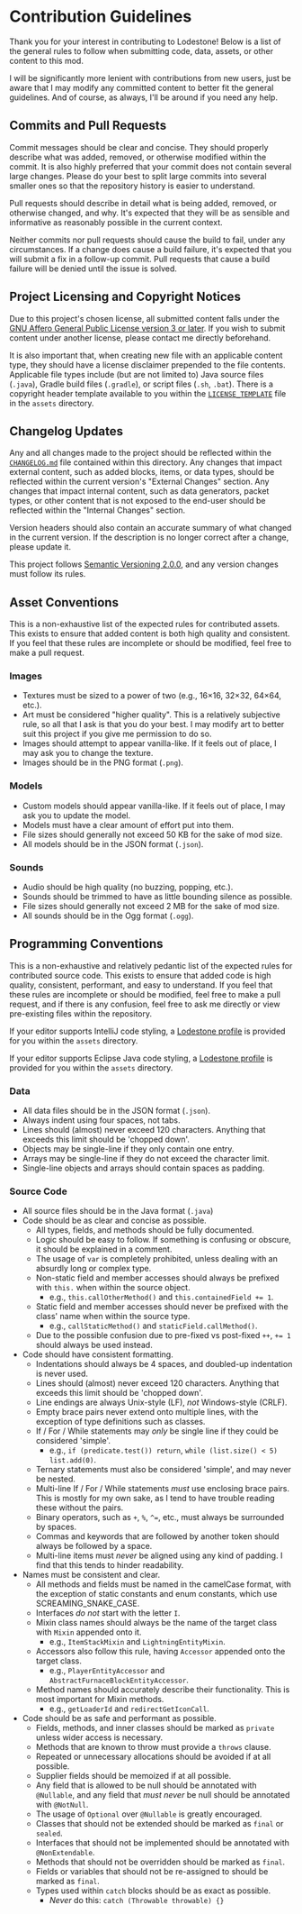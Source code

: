 # Contribution Guidelines

Thank you for your interest in contributing to Lodestone! Below is a list of the general rules to follow when submitting
code, data, assets, or other content to this mod.

I will be significantly more lenient with contributions from new users, just be aware that I may modify any committed
content to better fit the general guidelines. And of course, as always, I'll be around if you need any help.

## Commits and Pull Requests

Commit messages should be clear and concise. They should properly describe what was added, removed, or otherwise
modified within the commit. It is also highly preferred that your commit does not contain several large changes. Please
do your best to split large commits into several smaller ones so that the repository history is easier to understand.

Pull requests should describe in detail what is being added, removed, or otherwise changed, and why. It's expected that
they will be as sensible and informative as reasonably possible in the current context.

Neither commits nor pull requests should cause the build to fail, under any circumstances. If a change does cause a
build failure, it's expected that you will submit a fix in a follow-up commit. Pull requests that cause a build failure
will be denied until the issue is solved.

## Project Licensing and Copyright Notices

Due to this project's chosen license, all submitted content falls under
the [GNU Affero General Public License version 3 or later](../LICENSE). If you wish to submit content under another
license, please contact me directly beforehand.

It is also important that, when creating new file with an applicable content type, they should have a license disclaimer
prepended to the file contents. Applicable file types include (but are not limited to) Java source files (`.java`),
Gradle build files (`.gradle`), or script files (`.sh`, `.bat`). There is a copyright header template available to you
within the [`LICENSE_TEMPLATE`](../assets/LICENSE_TEMPLATE.txt) file in the `assets` directory.

## Changelog Updates

Any and all changes made to the project should be reflected within the [`CHANGELOG.md`](CHANGELOG.md) file contained
within this directory. Any changes that impact external content, such as added blocks, items, or data types, should be
reflected within the current version's "External Changes" section. Any changes that impact internal content, such as
data generators, packet types, or other content that is not exposed to the end-user should be reflected within the
"Internal Changes" section.

Version headers should also contain an accurate summary of what changed in the current version. If the description is no
longer correct after a change, please update it.

This project follows [Semantic Versioning 2.0.0](https://semver.org/spec/v2.0.0.html), and any version changes must
follow its rules.

## Asset Conventions

This is a non-exhaustive list of the expected rules for contributed assets. This exists to ensure that added content is
both high quality and consistent. If you feel that these rules are incomplete or should be modified, feel free to make a
pull request.

### Images

- Textures must be sized to a power of two (e.g., 16×16, 32×32, 64×64, etc.).
- Art must be considered "higher quality". This is a relatively subjective rule, so all that I ask is that you do your
  best. I may modify art to better suit this project if you give me permission to do so.
- Images should attempt to appear vanilla-like. If it feels out of place, I may ask you to change the texture.
- Images should be in the PNG format (`.png`).

### Models

- Custom models should appear vanilla-like. If it feels out of place, I may ask you to update the model.
- Models must have a clear amount of effort put into them.
- File sizes should generally not exceed 50 KB for the sake of mod size.
- All models should be in the JSON format (`.json`).

### Sounds

- Audio should be high quality (no buzzing, popping, etc.).
- Sounds should be trimmed to have as little bounding silence as possible.
- File sizes should generally not exceed 2 MB for the sake of mod size.
- All sounds should be in the Ogg format (`.ogg`).

## Programming Conventions

This is a non-exhaustive and relatively pedantic list of the expected rules for contributed source code. This exists to
ensure that added code is high quality, consistent, performant, and easy to understand. If you feel that these rules are
incomplete or should be modified, feel free to make a pull request, and if there is any confusion, feel free to ask me
directly or view pre-existing files within the repository.

If your editor supports IntelliJ code styling, a [Lodestone profile](../assets/intellij-code-style.xml) is provided
for you within the `assets` directory.

If your editor supports Eclipse Java code styling, a [Lodestone profile](../assets/eclipse-code-style.xml) is provided
for you within the `assets` directory.

### Data

- All data files should be in the JSON format (`.json`).
- Always indent using four spaces, not tabs.
- Lines should (almost) never exceed 120 characters. Anything that exceeds this limit should be 'chopped down'.
- Objects may be single-line if they only contain one entry.
- Arrays may be single-line if they do not exceed the character limit.
- Single-line objects and arrays should contain spaces as padding.

### Source Code

- All source files should be in the Java format (`.java`)
- Code should be as clear and concise as possible.
    - All types, fields, and methods should be fully documented.
    - Logic should be easy to follow. If something is confusing or obscure, it should be explained in a comment.
    - The usage of `var` is completely prohibited, unless dealing with an absurdly long or complex type.
    - Non-static field and member accesses should always be prefixed with `this.` when within the source object.
        - e.g., `this.callOtherMethod()` and `this.containedField += 1`.
    - Static field and member accesses should never be prefixed with the class' name when within the source type.
        - e.g., `callStaticMethod()` and `staticField.callMethod()`.
    - Due to the possible confusion due to pre-fixed vs post-fixed `++`, `+= 1` should always be used instead.
- Code should have consistent formatting.
    - Indentations should always be 4 spaces, and doubled-up indentation is never used.
    - Lines should (almost) never exceed 120 characters. Anything that exceeds this limit should be 'chopped down'.
    - Line endings are always Unix-style (LF), *not* Windows-style (CRLF).
    - Empty brace pairs never extend onto multiple lines, with the exception of type definitions such as classes.
    - If / For / While statements may *only* be single line if they could be considered 'simple'.
        - e.g., `if (predicate.test()) return`, `while (list.size() < 5) list.add(0)`.
    - Ternary statements must also be considered 'simple', and may never be nested.
    - Multi-line If / For / While statements *must* use enclosing brace pairs. This is mostly for my own sake, as I tend
      to have trouble reading these without the pairs.
    - Binary operators, such as `+`, `%`, `^=`, etc., must always be surrounded by spaces.
    - Commas and keywords that are followed by another token should always be followed by a space.
    - Multi-line items must *never* be aligned using any kind of padding. I find that this tends to hinder readability.
- Names must be consistent and clear.
    - All methods and fields must be named in the camelCase format, with the exception of static constants and enum
      constants, which use SCREAMING_SNAKE_CASE.
    - Interfaces *do not* start with the letter `I`.
    - Mixin class names should always be the name of the target class with `Mixin` appended onto it.
        - e.g., `ItemStackMixin` and `LightningEntityMixin`.
    - Accessors also follow this rule, having `Accessor` appended onto the target class.
        - e.g., `PlayerEntityAccessor` and `AbstractFurnaceBlockEntityAccessor`.
    - Method names should accurately describe their functionality. This is most important for Mixin methods.
        - e.g., `getLoaderId` and `redirectGetIconCall`.
- Code should be as safe and performant as possible.
    - Fields, methods, and inner classes should be marked as `private` unless wider access is necessary.
    - Methods that are known to throw must provide a `throws` clause.
    - Repeated or unnecessary allocations should be avoided if at all possible.
    - Supplier fields should be memoized if at all possible.
    - Any field that is allowed to be null should be annotated with `@Nullable`, and any field that *must never* be null
      should be annotated with `@NotNull`.
    - The usage of `Optional` over `@Nullable` is greatly encouraged.
    - Classes that should not be extended should be marked as `final` or `sealed`.
    - Interfaces that should not be implemented should be annotated with `@NonExtendable`.
    - Methods that should not be overridden should be marked as `final`.
    - Fields or variables that should not be re-assigned to should be marked as `final`.
    - Types used within `catch` blocks should be as exact as possible.
        - *Never* do this: `catch (Throwable throwable) {}`
